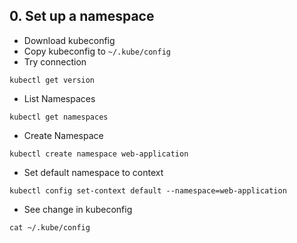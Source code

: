 ## 0. Set up a namespace
* Download kubeconfig
* Copy kubeconfig to `~/.kube/config`
* Try connection
```
kubectl get version
```
* List Namespaces
```
kubectl get namespaces
```
* Create Namespace
```
kubectl create namespace web-application
```
* Set default namespace to context
```
kubectl config set-context default --namespace=web-application 
```
* See change in kubeconfig
```
cat ~/.kube/config
```
